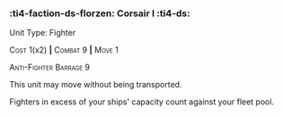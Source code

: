### :ti4-faction-ds-florzen: **Corsair I** :ti4-ds:

Unit Type: Fighter 

<span style="font-variant:small-caps;">Cost</span> 1(x2) __|__ <span style="font-variant:small-caps;">Combat</span> 9 __|__ <span style="font-variant:small-caps;">Move</span> 1

<span style="font-variant:small-caps;">Anti-Fighter Barrage</span> 9

This unit may move without being transported.

Fighters in excess of your ships' capacity count against your fleet pool.